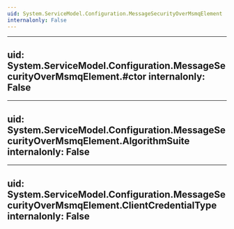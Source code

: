 ```yaml
---
uid: System.ServiceModel.Configuration.MessageSecurityOverMsmqElement
internalonly: False
---
```


---
uid: System.ServiceModel.Configuration.MessageSecurityOverMsmqElement.#ctor
internalonly: False
---

---
uid: System.ServiceModel.Configuration.MessageSecurityOverMsmqElement.AlgorithmSuite
internalonly: False
---

---
uid: System.ServiceModel.Configuration.MessageSecurityOverMsmqElement.ClientCredentialType
internalonly: False
---
